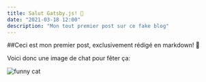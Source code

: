 ```yaml
---
title: Salut Gatsby.js! 🎉
date: "2021-03-18 12:00"
description: "Mon tout premier post sur ce fake blog"
---
```


##Ceci est mon premier post, exclusivement rédigé en markdown! 🍾

Voici donc une image de chat pour fêter ça:

![funny cat](https://images.assetsdelivery.com/compings_v2/andreykuzmin/andreykuzmin1904/andreykuzmin190400090.jpg)

